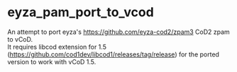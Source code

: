 # eyza_pam_port_to_vcod
 An attempt to port eyza's https://github.com/eyza-cod2/zpam3 CoD2 zpam to vCoD.<br>
 It requires libcod extension for 1.5 (https://github.com/cod1dev/libcod1/releases/tag/release) for the ported version to work with vCoD 1.5.
